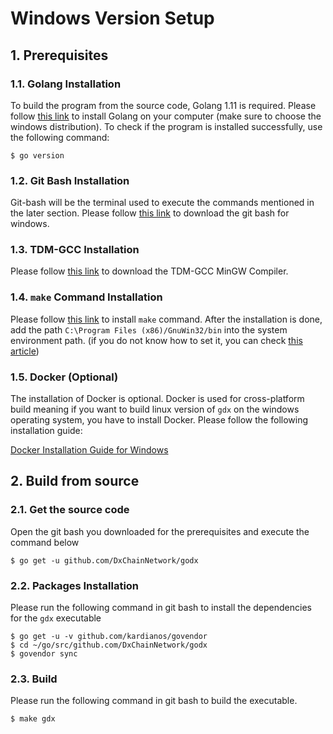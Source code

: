 # Windows Version Setup

## 1. Prerequisites

### 1.1. Golang Installation

To build the program from the source code, Golang 1.11 is required. Please follow [this link](https://golang.org/doc/install) to install Golang on your computer (make sure to choose the windows distribution). To check if the program is installed successfully, use the following command:

```shell
$ go version
```

### 1.2. Git Bash Installation

Git-bash will be the terminal used to execute the commands mentioned in the later section. Please follow [this link](https://gitforwindows.org) to download the git bash for windows. 

### 1.3. TDM-GCC Installation

Please follow [this link](https://sourceforge.net/projects/tdm-gcc/) to download the TDM-GCC MinGW Compiler.

### 1.4. `make` Command Installation

Please follow [this link](https://sourceforge.net/projects/gnuwin32/files/make/3.81/make-3.81.exe/download?use_mirror=iweb&download=) to install `make` command. After the installation is done, add the path `C:\Program Files (x86)/GnuWin32/bin` into the system environment path. (if you do not know how to set it, you can check [this article](https://www.java.com/en/download/help/path.xml))

### 1.5. Docker (Optional)

The installation of Docker is optional. Docker is used for cross-platform build meaning if you want to build linux version of `gdx` on the windows operating system, you have to install Docker. Please follow the following installation guide:

[Docker Installation Guide for Windows](https://docs.docker.com/docker-for-windows/install/)

## 2. Build from source

### 2.1. Get the source code

Open the git bash you downloaded for the prerequisites and execute the command below

```shell
$ go get -u github.com/DxChainNetwork/godx
```

### 2.2. Packages Installation

Please run the following command in git bash to install the dependencies for the `gdx` executable

```shell
$ go get -u -v github.com/kardianos/govendor
$ cd ~/go/src/github.com/DxChainNetwork/godx
$ govendor sync
```

### 2.3. Build

Please run the following command in git bash to build the executable.

```shell
$ make gdx
```
